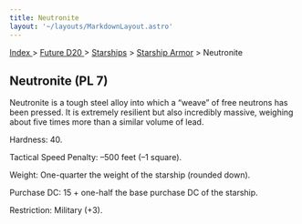 ```yaml
---
title: Neutronite
layout: '~/layouts/MarkdownLayout.astro'
---
```


[ Index ](/) > [ Future D20 ](/future.d20.srd) > [Starships](/future.d20.srd/starships) > [Starship Armor](/future.d20.srd/starships/starship.armor) > Neutronite

## Neutronite (PL 7)

Neutronite is a tough steel alloy into which a “weave” of free neutrons has
been pressed. It is extremely resilient but also incredibly massive, weighing
about five times more than a similar volume of lead.

Hardness: 40.

Tactical Speed Penalty: –500 feet (–1 square).

Weight: One-quarter the weight of the starship (rounded down).

Purchase DC: 15 + one-half the base purchase DC of the starship.

Restriction: Military (+3).

